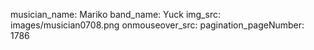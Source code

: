 musician_name: Mariko
band_name: Yuck
img_src: images/musician0708.png
onmouseover_src: 
pagination_pageNumber: 1786